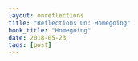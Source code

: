 ```yaml
---
layout: onreflections
title: "Reflections On: Homegoing"
book_title: "Homegoing"
date: 2018-05-23
tags: [post]
---
```

